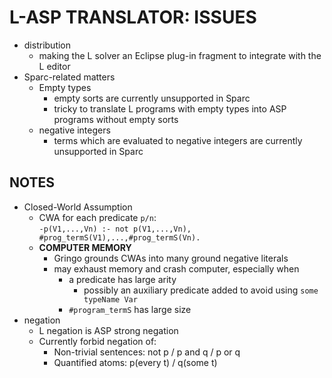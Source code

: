 # L-ASP TRANSLATOR: ISSUES
- distribution
  - making the L solver an Eclipse plug-in fragment to integrate with the L editor
- Sparc-related matters
  - Empty types
    - empty sorts are currently unsupported in Sparc
    - tricky to translate L programs with empty types into ASP programs without empty sorts
  - negative integers
    - terms which are evaluated to negative integers are currently unsupported in Sparc
    
## NOTES
- Closed-World Assumption
  - CWA for each predicate `p/n`:  
    `-p(V1,...,Vn) :- not p(V1,...,Vn), #prog_termS(V1),...,#prog_termS(Vn).`
  - **COMPUTER MEMORY**
    - Gringo grounds CWAs into many ground negative literals
    - may exhaust memory and crash computer, especially when
      - a predicate has large arity
        - possibly an auxiliary predicate added to avoid using `some typeName Var`
      - `#program_termS` has large size
- negation
  - L negation is ASP strong negation
  - Currently forbid negation of:
    - Non-trivial sentences: not p / p and q / p or q
    - Quantified atoms: p(every t) / q(some t)
